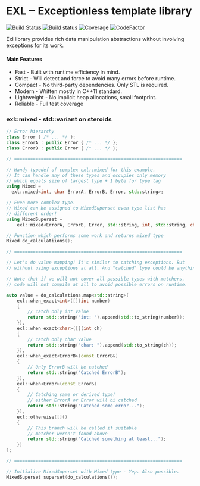 EXL ‒ Exceptionless template library
====================================
[![Build Status](https://travis-ci.org/pacmancoder/exl.svg?branch=master)](https://travis-ci.org/pacmancoder/exl)
[![Build status](https://ci.appveyor.com/api/projects/status/6072tjhi3js0tp9a/branch/master?svg=true)](https://ci.appveyor.com/project/pacmancoder/exl/branch/master)
[![Coverage](https://codecov.io/gh/pacmancoder/exl/branch/master/graph/badge.svg)](https://codecov.io/gh/pacmancoder/exl)
[![CodeFactor](https://www.codefactor.io/repository/github/pacmancoder/exl/badge)](https://www.codefactor.io/repository/github/pacmancoder/exl)

Exl library provides rich data manipulation abstractions without involving exceptions for its work.
#### Main Features
- Fast - Built with runtime efficiency in mind.
- Strict - Will detect and force to avoid many errors before runtime.
- Compact - No third-party dependencies. Only STL is required.
- Modern - Written mostly in C++11 standard.
- Lightweight - No implicit heap allocations, small footprint.
- Reliable - Full test coverage

### exl::mixed - std::variant on steroids
```cpp
// Error hierarchy
class Error { /* ... */ };
class ErrorA : public Error { /* ... */ };
class ErrorB : public Error { /* ... */ };

// ===============================================================

// Handy typedef of complex exl::mixed for this example.
// It can handle any of these types and occupies only memory
// which equals size of largest type + 1 byte for type tag
using Mixed = 
  exl::mixed<int, char ErrorA, ErrorB, Error, std::string>;

// Even more complex type. 
// Mixed can be assigned to MixedSuperset even type list has 
// different order!
using MixedSuperset = 
    exl::mixed<ErrorA, ErrorB, Error, std::string, int, std::string, char>;

// Function which performs some work and returns mixed type
Mixed do_calculatiions();

// ===============================================================

// Let's do value mapping! It's similar to catching exceptions. But
// without using exceptions at all. And "catched" type could be anything.

// Note that if we will not cover all possible types with matchers,
// code will not compile at all to avoid possible errors on runtime.

auto value = do_calculations.map<std::string>(
    exl::when_exact<int>([](int number)
    {
        // catch only int value
        return std::string("int: ").append(std::to_string(number));
    }),
    exl::when_exact<char>([](int ch)
    {
        // catch only char value
        return std::string("char: ").append(std::to_string(ch));
    }),
    exl::when_exact<ErrorB>(const ErrorB&)
    {
        // Only ErrorB will be catched
        return std::string("Catched ErrorB");
    }),
    exl::when<Error>(const Error&)
    {
        // Catching same or derived type!
        // either ErrorA or Error will bi catched
        return std::string("Catched some error...");
    }),
    exl::otherwise([]()
    {
        // This branch will be called if suitable 
        // matcher weren't found above
      	return std::string("Catched something at least...");
    })
);

// ===============================================================

// Initialize MixedSuperset with Mixed type - Yep. Also possible.
MixedSuperset superset(do_calculations());
```
